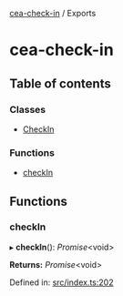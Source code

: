 [cea-check-in](README.md) / Exports

# cea-check-in

## Table of contents

### Classes

- [CheckIn](classes/checkin.md)

### Functions

- [checkIn](modules.md#checkin)

## Functions

### checkIn

▸ **checkIn**(): *Promise*<void\>

**Returns:** *Promise*<void\>

Defined in: [src/index.ts:202](https://github.com/beetcb/cea/blob/9eabfbb/plugins/check-in/src/index.ts#L202)
